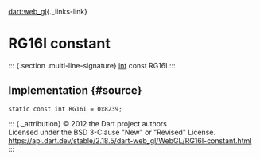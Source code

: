 [dart:web\_gl](../../dart-web_gl/dart-web_gl-library){._links-link}

RG16I constant
==============

::: {.section .multi-line-signature}
[int](../../dart-core/int-class) const RG16I
:::

Implementation {#source}
--------------

``` {.language-dart data-language="dart"}
static const int RG16I = 0x8239;
```

::: {._attribution}
© 2012 the Dart project authors\
Licensed under the BSD 3-Clause \"New\" or \"Revised\" License.\
<https://api.dart.dev/stable/2.18.5/dart-web_gl/WebGL/RG16I-constant.html>
:::
